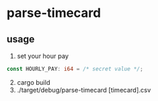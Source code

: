 # parse-timecard
## usage
1. set your hour pay
```rust
const HOURLY_PAY: i64 = /* secret value */;
```
2. cargo build
3. ./target/debug/parse-timecard [timecard].csv
